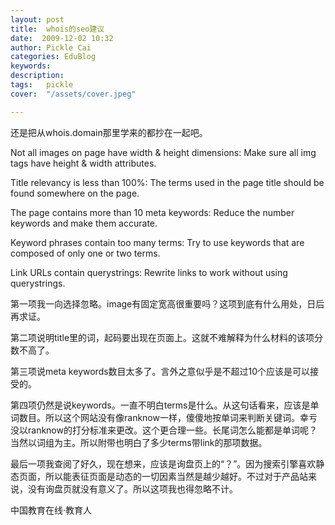 ```yaml
---
layout: post  
title:  whois的seo建议  
date:  2009-12-02 10:32  
author: Pickle Cai  
categories: EduBlog  
keywords: 
description:   
tags:	pickle   
cover:  "/assets/cover.jpeg"  

---  
```

    
还是把从whois.domain那里学来的都抄在一起吧。







Not all images on page have width & height dimensions: Make sure all img tags have height & width attributes.



Title relevancy is less than 100%: The terms used in the page title should be found somewhere on the page.



The page contains more than 10 meta keywords: Reduce the number keywords and make them accurate.

Keyword phrases contain too many terms: Try to use keywords that are composed of only one or two terms.



Link URLs contain querystrings: Rewrite links to work without using querystrings.

第一项我一向选择忽略。image有固定宽高很重要吗？这项到底有什么用处，日后再求证。



第二项说明title里的词，起码要出现在页面上。这就不难解释为什么材料的该项分数不高了。



第三项说meta keywords数目太多了。言外之意似乎是不超过10个应该是可以接受的。



第四项仍然是说keywords。一直不明白terms是什么。从这句话看来，应该是单词数目。所以这个网站没有像ranknow一样，傻傻地按单词来判断关键词。幸亏没以ranknow的打分标准来更改。这个更合理一些。长尾词怎么能都是单词呢？当然以词组为主。所以附带也明白了多少terms带link的那项数据。



最后一项我查阅了好久，现在想来，应该是询盘页上的“？”。因为搜索引擎喜欢静态页面，所以能表征页面是动态的一切因素当然是越少越好。不过对于产品站来说，没有询盘页就没有意义了。所以这项我也得忽略不计。



		    
 中国教育在线·教育人


